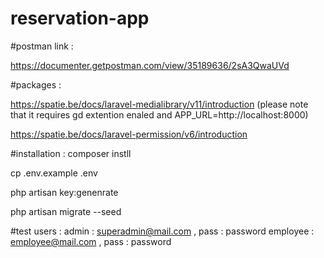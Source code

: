 # reservation-app


#postman link :

https://documenter.getpostman.com/view/35189636/2sA3QwaUVd

#packages : 

https://spatie.be/docs/laravel-medialibrary/v11/introduction (please note that it requires gd extention enaled and APP_URL=http://localhost:8000)

https://spatie.be/docs/laravel-permission/v6/introduction


#installation : 
composer instll 

cp .env.example .env

php artisan key:genenrate

php artisan migrate --seed

#test users : 
admin : superadmin@mail.com , pass : password
employee : employee@mail.com , pass : password
